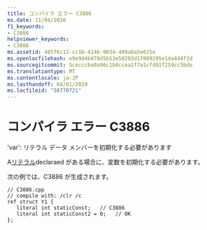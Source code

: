 ```yaml
---
title: コンパイラ エラー C3886
ms.date: 11/04/2016
f1_keywords:
- C3886
helpviewer_keywords:
- C3886
ms.assetid: 485f6c12-cc1b-4146-9034-409a0a5e615e
ms.openlocfilehash: e9e9d4b478d5b53e50203d1f009295e1da444f2d
ms.sourcegitcommit: 5cecccba0a96c1b4ccea1f7a1cfd91f259cc5bde
ms.translationtype: MT
ms.contentlocale: ja-JP
ms.lasthandoff: 04/01/2019
ms.locfileid: "58770721"
---
```

# <a name="compiler-error-c3886"></a>コンパイラ エラー C3886

'var': リテラル データ メンバーを初期化する必要があります

A[リテラル](../../extensions/literal-cpp-component-extensions.md)declaraed がある場合に、変数を初期化する必要があります。

次の例では、C3886 が生成されます。

```
// C3886.cpp
// compile with: /clr /c
ref struct Y1 {
   literal int staticConst;   // C3886
   literal int staticConst2 = 0;   // OK
};
```